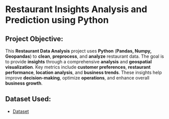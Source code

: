 # Restaurant Insights Analysis and Prediction using Python

## Project Objective:
This **Restaurant Data Analysis** project uses **Python** (**Pandas, Numpy, Geopandas**) to **clean**, **preprocess**, and **analyze** restaurant data. The goal is to provide **insights** through a comprehensive **analysis** and **geospatial visualization**. Key metrics include **customer preferences**, **restaurant performance**, **location analysis**, and **business trends**. These insights help improve **decision-making**, optimize **operations**, and enhance overall **business growth**.

## Dataset Used:
- <a href="https://github.com/sayaniketsaini24/Cognifyz-Technologies-Data-Analysis-Internship/blob/main/Cognifyz%20Technologies%20Restaurant%20Dataset.csv">Dataset</a>
